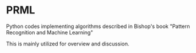 # PRML
Python codes implementing algorithms described in Bishop's book "Pattern Recognition and Machine Learning"

This is mainly utilized for overview and discussion.
